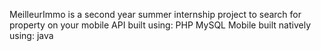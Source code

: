 MeilleurImmo is a second year summer internship project to search for property on your mobile
API built using:
PHP
MySQL
Mobile built natively using:
java

